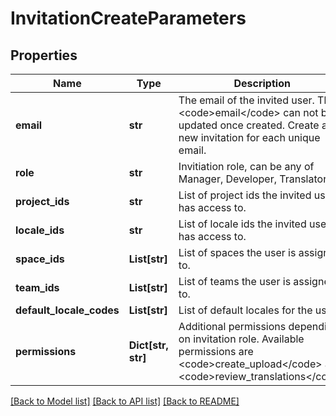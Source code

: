# InvitationCreateParameters

## Properties
Name | Type | Description | Notes
------------ | ------------- | ------------- | -------------
**email** | **str** | The email of the invited user. The &lt;code&gt;email&lt;/code&gt; can not be updated once created. Create a new invitation for each unique email. | [optional] 
**role** | **str** | Invitiation role, can be any of Manager, Developer, Translator. | [optional] 
**project_ids** | **str** | List of project ids the invited user has access to. | [optional] 
**locale_ids** | **str** | List of locale ids the invited user has access to. | [optional] 
**space_ids** | **List[str]** | List of spaces the user is assigned to. | [optional] 
**team_ids** | **List[str]** | List of teams the user is assigned to. | [optional] 
**default_locale_codes** | **List[str]** | List of default locales for the user. | [optional] 
**permissions** | **Dict[str, str]** | Additional permissions depending on invitation role. Available permissions are &lt;code&gt;create_upload&lt;/code&gt; and &lt;code&gt;review_translations&lt;/code&gt; | [optional] 

[[Back to Model list]](../README.md#documentation-for-models) [[Back to API list]](../README.md#documentation-for-api-endpoints) [[Back to README]](../README.md)


